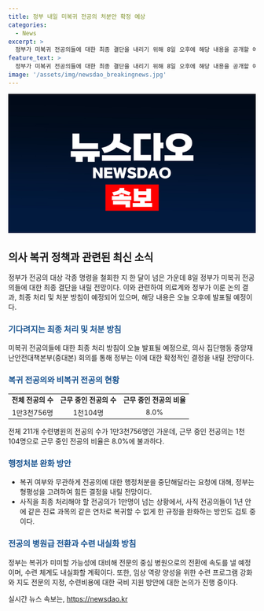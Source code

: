 ```yaml
---
title: 정부 내일 미복귀 전공의 처분안 확정 예상
categories:
  - News
excerpt: >
  정부가 미복귀 전공의들에 대한 최종 결단을 내리기 위해 8일 오후에 해당 내용을 공개할 예정이다. 지난달 4일에 전공의와 수련병원 대상 명령을 철회한 이후, 정부는 6월 말까지 복귀 수준을 평가하고 미복귀 전공의 대응 방안을 발표하겠다고 밝힌 바 있다. 현재, 병원에는 전체 인력의 40%를 차지하는 전공의들의 미반환으로 인해 병원 운영에 어려움이 생기고 있어 정부는 전문의 중심 병원화 및 전공의 수련 내실화를 위한 대책을 검토 중이다. 관련하여 행정처분 외에도 사직 전공의들에 대한 복귀 제한 등의 내용도 검토 중이라고 한다.
feature_text: >
  정부가 미복귀 전공의들에 대한 최종 결단을 내리기 위해 8일 오후에 해당 내용을 공개할 예정이다. 지난달 4일에 전공의와 수련병원 대상 명령을 철회한 이후, 정부는 6월 말까지 복귀 수준을 평가하고 미복귀 전공의 대응 방안을 발표하겠다고 밝힌 바 있다. 현재, 병원에는 전체 인력의 40%를 차지하는 전공의들의 미반환으로 인해 병원 운영에 어려움이 생기고 있어 정부는 전문의 중심 병원화 및 전공의 수련 내실화를 위한 대책을 검토 중이다. 관련하여 행정처분 외에도 사직 전공의들에 대한 복귀 제한 등의 내용도 검토 중이라고 한다.
image: '/assets/img/newsdao_breakingnews.jpg'
---
```


<p><img src="/assets/img/newsdao_breakingnews.jpg" alt="firstkoreanews 속보" /></p>

<h2 data-ke-size="size26">의사 복귀 정책과 관련된 최신 소식</h2>

<p data-ke-size="size16">정부가 전공의 대상 각종 명령을 철회한 지 한 달이 넘은 가운데 8일 정부가 미복귀 전공의들에 대한 최종 결단을 내릴 전망이다. 이와 관련하여 의료계와 정부가 이룬 논의 결과, 최종 처리 및 처분 방침이 예정되어 있으며, 해당 내용은 오늘 오후에 발표될 예정이다.</p>

<h3><b><span style="color: #1a5490;">기다려지는 최종 처리 및 처분 방침</span></b></h3>

<p data-ke-size="size16">미복귀 전공의들에 대한 최종 처리 방침이 오늘 발표될 예정으로, 의사 집단행동 중앙재난안전대책본부(중대본) 회의를 통해 정부는 이에 대한 확정적인 결정을 내릴 전망이다.</p>

<h3><b><span style="color: #1a5490;">복귀 전공의와 비복귀 전공의 현황</span></b></h3>

<table>
 <tr>
    <td style="text-align: center; height: 17px;"><b>전체 전공의 수</b></td>
    <td style="text-align: center; height: 17px;"><b>근무 중인 전공의 수</b></td>
    <td style="text-align: center; height: 17px;"><b>근무 중인 전공의 비율</b></td>
  </tr>
  <tr>
    <td style="text-align: center; height: 17px;">1만3천756명</td>
    <td style="text-align: center; height: 17px;">1천104명</td>
    <td style="text-align: center; height: 17px;">8.0%</td>
  </tr>
</table>

<p data-ke-size="size16">전체 211개 수련병원의 전공의 수가 1만3천756명인 가운데, 근무 중인 전공의는 1천104명으로 근무 중인 전공의 비율은 8.0%에 불과하다.</p>

<h3><b><span style="color: #1a5490;">행정처분 완화 방안</span></b></h3>

<ul>
  <li>복귀 여부와 무관하게 전공의에 대한 행정처분을 중단해달라는 요청에 대해, 정부는 형평성을 고려하여 힘든 결정을 내릴 전망이다.</li>
  <li>사직을 최종 처리해야 할 전공의가 1만명이 넘는 상황에서, 사직 전공의들이 1년 안에 같은 진료 과목의 같은 연차로 복귀할 수 없게 한 규정을 완화하는 방안도 검토 중이다.</li>
</ul>

<h3><b><span style="color: #1a5490;">전공의 병원급 전환과 수련 내실화 방침</span></b></h3>

<p data-ke-size="size16">정부는 복귀가 미미할 가능성에 대비해 전문의 중심 병원으로의 전환에 속도를 낼 예정이며, 수련 체계도 내실화할 계획이다. 또한, 임상 역량 양성을 위한 수련 프로그램 강화와 지도 전문의 지정, 수련비용에 대한 국비 지원 방안에 대한 논의가 진행 중이다.</p>
실시간 뉴스 속보는, <a href="https://newsdao.kr" rel="dofollow">https://newsdao.kr</a>


